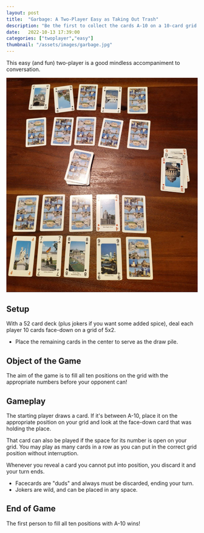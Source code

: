 ```yaml
---
layout: post
title:  "Garbage: A Two-Player Easy as Taking Out Trash"
description: "Be the first to collect the cards A-10 on a 10-card grid."
date:   2022-10-13 17:39:00
categories: ["twoplayer","easy"]
thumbnail: "/assets/images/garbage.jpg"
---
```

This easy (and fun) two-player is a good mindless accompaniment to conversation.

![](/assets/images/garbage.jpg)

## Setup
With a 52 card deck (plus jokers if you want some added spice), deal each player 10 cards face-down on a grid of 5x2.
- Place the remaining cards in the center to serve as the draw pile.

## Object of the Game
The aim of the game is to fill all ten positions on the grid with the appropriate numbers before your opponent can!

## Gameplay
The starting player draws a card. If it's between A-10, place it on the appropriate position on your grid and look at the face-down card that was holding the place.

That card can also be played if the space for its number is open on your grid. You may play as many cards in a row as you can put in the correct grid position without interruption. 

Whenever you reveal a card you cannot put into position, you discard it and your turn ends.

- Facecards are "duds" and always must be discarded, ending your turn.
- Jokers are wild, and can be placed in any space.

## End of Game
The first person to fill all ten positions with A-10 wins!